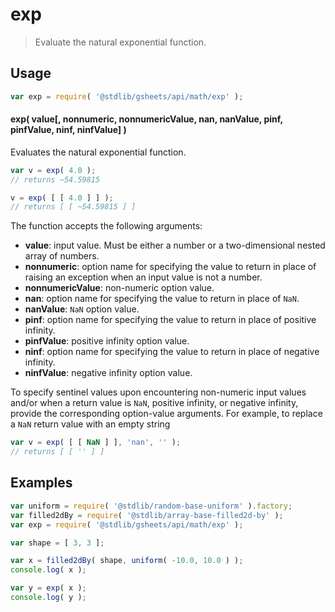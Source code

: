 <!--

@license Apache-2.0

Copyright (c) 2023 The Stdlib Authors.

Licensed under the Apache License, Version 2.0 (the "License");
you may not use this file except in compliance with the License.
You may obtain a copy of the License at

   http://www.apache.org/licenses/LICENSE-2.0

Unless required by applicable law or agreed to in writing, software
distributed under the License is distributed on an "AS IS" BASIS,
WITHOUT WARRANTIES OR CONDITIONS OF ANY KIND, either express or implied.
See the License for the specific language governing permissions and
limitations under the License.

-->

<!-- This is a generated file. Do not edit directly. -->

# exp

> Evaluate the natural exponential function.

<section class="intro">

</section>

<!-- /.intro -->

<section class="usage">

## Usage

```javascript
var exp = require( '@stdlib/gsheets/api/math/exp' );
```

#### exp( value\[, nonnumeric, nonnumericValue, nan, nanValue, pinf, pinfValue, ninf, ninfValue] )

Evaluates the natural exponential function.

```javascript
var v = exp( 4.0 );
// returns ~54.59815

v = exp( [ [ 4.0 ] ] );
// returns [ [ ~54.59815 ] ]
```

The function accepts the following arguments:

-   **value**: input value. Must be either a number or a two-dimensional nested array of numbers.
-   **nonnumeric**: option name for specifying the value to return in place of raising an exception when an input value is not a number.
-   **nonnumericValue**: non-numeric option value.
-   **nan**: option name for specifying the value to return in place of `NaN`.
-   **nanValue**: `NaN` option value.
-   **pinf**: option name for specifying the value to return in place of positive infinity.
-   **pinfValue**: positive infinity option value.
-   **ninf**: option name for specifying the value to return in place of negative infinity.
-   **ninfValue**: negative infinity option value.

To specify sentinel values upon encountering non-numeric input values and/or when a return value is `NaN`, positive infinity, or negative infinity, provide the corresponding option-value arguments. For example, to replace a `NaN` return value with an empty string

```javascript
var v = exp( [ [ NaN ] ], 'nan', '' );
// returns [ [ '' ] ]
```

</section>

<!-- /.usage -->

<section class="notes">

</section>

<!-- /.notes -->

<section class="examples">

## Examples

<!-- eslint no-undef: "error" -->

```javascript
var uniform = require( '@stdlib/random-base-uniform' ).factory;
var filled2dBy = require( '@stdlib/array-base-filled2d-by' );
var exp = require( '@stdlib/gsheets/api/math/exp' );

var shape = [ 3, 3 ];

var x = filled2dBy( shape, uniform( -10.0, 10.0 ) );
console.log( x );

var y = exp( x );
console.log( y );
```

</section>

<!-- /.examples -->

<!-- Section for related `stdlib` packages. Do not manually edit this section, as it is automatically populated. -->

<section class="related">

</section>

<!-- /.related -->

<!-- Section for all links. Make sure to keep an empty line after the `section` element and another before the `/section` close. -->

<section class="links">

</section>

<!-- /.links -->
